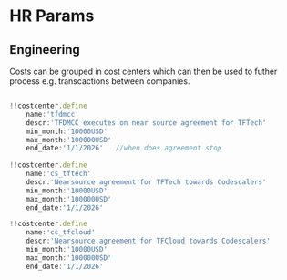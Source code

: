 # HR Params

## Engineering

Costs can be grouped in cost centers which can then be used to futher process e.g. transcactions between companies.

```js

!!costcenter.define
    name:'tfdmcc'
    descr:'TFDMCC executes on near source agreement for TFTech' 
    min_month:'10000USD'    
    max_month:'100000USD'
    end_date:'1/1/2026'   //when does agreement stop
 
!!costcenter.define
    name:'cs_tftech'
    descr:'Nearsource agreement for TFTech towards Codescalers' 
    min_month:'10000USD'    
    max_month:'100000USD'
    end_date:'1/1/2026'

!!costcenter.define
    name:'cs_tfcloud'
    descr:'Nearsource agreement for TFCloud towards Codescalers' 
    min_month:'10000USD'    
    max_month:'100000USD'
    end_date:'1/1/2026'


```
